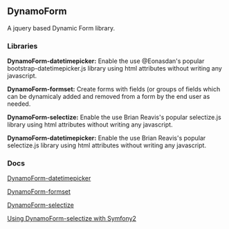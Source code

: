 ## DynamoForm

A jquery based Dynamic Form library.

### Libraries

**DynamoForm-datetimepicker:**
Enable the use @Eonasdan's popular bootstrap-datetimepicker.js library using
html attributes without writing any javascript.

**DynamoForm-formset:**
Create forms with fields (or groups of fields which can be dynamicaly added and
removed from a form by the end user as needed.

**DynamoForm-selectize:**
Enable the use Brian Reavis's popular selectize.js library using html
attributes without writing any javascript.

**DynamoForm-datetimepicker:**
Enable the use Brian Reavis's popular selectize.js library using html
attributes without writing any javascript.

### Docs

[DynamoForm-datetimepicker](https://github.com/MESD/DynamoForm/blob/master/doc/DynamoForm-datetimepicker.md "DynamoForm-datetimepicker Docs")

[DynamoForm-formset](https://github.com/MESD/DynamoForm/blob/master/doc/DynamoForm-formset.md "DynamoForm-formset Docs")

[DynamoForm-selectize](https://github.com/MESD/DynamoForm/blob/master/doc/DynamoForm-selectize.md "DynamoForm-selectize Docs")

[Using DynamoForm-selectize with Symfony2](https://github.com/MESD/DynamoForm/blob/master/doc/DynamoForm-selectize-symfony2-ajax.md "DynamoForm-selectize Symfony2 Docs")